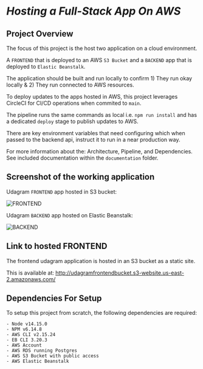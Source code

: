 # _Hosting a Full-Stack App On AWS_

## Project Overview
The focus of this project is the host two application on a cloud environment.

A `FRONTEND` that is deployed to an AWS `S3 Bucket` and a `BACKEND` app that is deployed to `Elastic Beanstalk`.

The application should be built and run locally to confirm 1) They run okay locally & 2) They run connected to AWS resources.

To deploy updates to the apps hosted in AWS, this project leverages CircleCI for CI/CD operations when commited to `main`.

The pipeline runs the same commands as local i.e. `npm run install` and has a dedicated `deploy` stage to publish updates to AWS.

There are key environment variables that need configuring which when passed to the backend api, instruct it to run in a near production way.

For more information about the: Architecture, Pipeline, and Dependencies. See included documentation within the `documentation` folder.

## Screenshot of the working application
Udagram `FRONTEND` app hosted in S3 bucket:

![FRONTEND](https://projectfourmediabucket.s3.us-east-2.amazonaws.com/FRONTEND.png?response-content-disposition=inline&X-Amz-Security-Token=IQoJb3JpZ2luX2VjEIb%2F%2F%2F%2F%2F%2F%2F%2F%2F%2FwEaCWV1LXdlc3QtMiJIMEYCIQDmE4mGnKZbMNm4Os1qat%2FvXkMNar6%2FXkOoqKX2Nq4xsQIhALBYSQG7VOuz9oSH0ekiM4oL6w8syoXCcxnxL1mXaeHbKoUDCH8QAhoMMzI5ODExNDI5OTY4Igyn6O3ZtupvYVMKxo0q4gKyNvLMFpH3SmjZmAn5Fa4HwvESbcJt39IhtbU3xOS11aeAbu7qWXBzgSGDJpjS9wxeJs%2Fmlttm6s8yGSYLwi73wkIRiPrgrwIyPKf2mA52rwbybzvDPO4R8yHlhy1jbRJIwcHtq4OfhE250PZgFJztsUe%2FD7gKmFFlXcKu8HgeQoRPZy%2FxzdrVbT4UTIpYS4follSIi57bHaqbhG%2FHTWOvTJwQfp808IrZAyCNPok0czGCbYKhx3Jfdi1Oln3tDcbIDfkGuGXqGTnrMqAT3F6a11yIz3e2WgqgeEvFNCog3hxgkKxNJ9S9ifGoBbCNxRWlvgeILpxNbj3O6UGvlusQNuTILnkl9hiOW14ziInQ5uOmrYozR%2B%2BcRQhF8SdreUhIaM20YfXf6FiGQTC3heL7vtw9KO%2FcFENIappjWBLzhaU%2FxP8ufoxPT8gteTuooUsQN7EIKblzMBwAL5EwAwR6Nhswq4aZrwY6hgLHBfJwmI%2B7awmgUBXRgDgzUalj5AheRWj2ukzaEQ%2FI7ZQStj42frQNfpuoqU1L2cGjF0TWGfIyc9eRdaiX%2FECjvTiGRbGntkByGnJvURuncNXVuKCNTSqlHJe3nSKVuUXRzlmiM1uYQ%2B44dFBp0IFCSsDwK7260TmrO5vADHYXfBhyKQrEbtRngdDGvDfB2uTciw1C40%2BZ8holaxdeY0xHJxBKjYfE4tKkvwGomJj9bgaSII1kPsuwMbF9VgquWf%2F5Jihdz1LVgiFX4ti%2FgNajUH544TFRTVVD2%2Fs%2Bdn4hOVJAmyB011osldYxsfAoByn875YzCNdTiSp7pGSaHVNPsklHO%2ByQ&X-Amz-Algorithm=AWS4-HMAC-SHA256&X-Amz-Date=20240304T234630Z&X-Amz-SignedHeaders=host&X-Amz-Expires=300&X-Amz-Credential=ASIAUZSSLBJIOQSYOGGC%2F20240304%2Fus-east-2%2Fs3%2Faws4_request&X-Amz-Signature=f486f2d57da682ae7bbcf01565a36ba192eeabec068b9b7dd641d5f167e6e9d0)

Udagram `BACKEND` app hosted on Elastic Beanstalk:

![BACKEND](https://projectfourmediabucket.s3.us-east-2.amazonaws.com/BACKEND.png?response-content-disposition=inline&X-Amz-Security-Token=IQoJb3JpZ2luX2VjEIb%2F%2F%2F%2F%2F%2F%2F%2F%2F%2FwEaCWV1LXdlc3QtMiJIMEYCIQDmE4mGnKZbMNm4Os1qat%2FvXkMNar6%2FXkOoqKX2Nq4xsQIhALBYSQG7VOuz9oSH0ekiM4oL6w8syoXCcxnxL1mXaeHbKoUDCH8QAhoMMzI5ODExNDI5OTY4Igyn6O3ZtupvYVMKxo0q4gKyNvLMFpH3SmjZmAn5Fa4HwvESbcJt39IhtbU3xOS11aeAbu7qWXBzgSGDJpjS9wxeJs%2Fmlttm6s8yGSYLwi73wkIRiPrgrwIyPKf2mA52rwbybzvDPO4R8yHlhy1jbRJIwcHtq4OfhE250PZgFJztsUe%2FD7gKmFFlXcKu8HgeQoRPZy%2FxzdrVbT4UTIpYS4follSIi57bHaqbhG%2FHTWOvTJwQfp808IrZAyCNPok0czGCbYKhx3Jfdi1Oln3tDcbIDfkGuGXqGTnrMqAT3F6a11yIz3e2WgqgeEvFNCog3hxgkKxNJ9S9ifGoBbCNxRWlvgeILpxNbj3O6UGvlusQNuTILnkl9hiOW14ziInQ5uOmrYozR%2B%2BcRQhF8SdreUhIaM20YfXf6FiGQTC3heL7vtw9KO%2FcFENIappjWBLzhaU%2FxP8ufoxPT8gteTuooUsQN7EIKblzMBwAL5EwAwR6Nhswq4aZrwY6hgLHBfJwmI%2B7awmgUBXRgDgzUalj5AheRWj2ukzaEQ%2FI7ZQStj42frQNfpuoqU1L2cGjF0TWGfIyc9eRdaiX%2FECjvTiGRbGntkByGnJvURuncNXVuKCNTSqlHJe3nSKVuUXRzlmiM1uYQ%2B44dFBp0IFCSsDwK7260TmrO5vADHYXfBhyKQrEbtRngdDGvDfB2uTciw1C40%2BZ8holaxdeY0xHJxBKjYfE4tKkvwGomJj9bgaSII1kPsuwMbF9VgquWf%2F5Jihdz1LVgiFX4ti%2FgNajUH544TFRTVVD2%2Fs%2Bdn4hOVJAmyB011osldYxsfAoByn875YzCNdTiSp7pGSaHVNPsklHO%2ByQ&X-Amz-Algorithm=AWS4-HMAC-SHA256&X-Amz-Date=20240304T234659Z&X-Amz-SignedHeaders=host&X-Amz-Expires=300&X-Amz-Credential=ASIAUZSSLBJIOQSYOGGC%2F20240304%2Fus-east-2%2Fs3%2Faws4_request&X-Amz-Signature=c4431d1d82801e7506d9041105adbfba30a19ccfa90784b69a16f397683f5e5f)



## Link to hosted FRONTEND
The frontend udagram application is hosted in an S3 bucket as a static site.

This is available at: http://udagramfrontendbucket.s3-website.us-east-2.amazonaws.com/

## Dependencies For Setup
To setup this project from scratch, the following dependencies are required:

```
- Node v14.15.0
- NPM v6.14.8
- AWS CLI v2.15.24
- EB CLI 3.20.3
- AWS Account
- AWS RDS running Postgres
- AWS S3 Bucket with public access
- AWS Elastic Beanstalk
```

